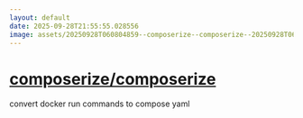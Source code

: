 ```yaml
---
layout: default
date: 2025-09-28T21:55:55.028556
image: assets/20250928T060804859--composerize--composerize--20250928T064453065--cropped.png
---
```


# [composerize/composerize](https://github.com/composerize/composerize)

convert docker run commands to compose yaml
